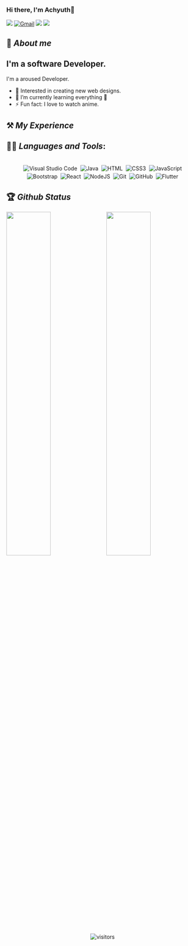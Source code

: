 ### Hi there, I'm Achyuth👋

[<img src="https://img.shields.io/badge/Github-%23000000.svg?&style=for-the-badge&logo=github&logoColor=white">](https://github.com/Achyuth09)
[<img alt="Gmail" src="https://img.shields.io/badge/Gmail-D14836?style=for-the-badge&logo=gmail&logoColor=white" />](mailto:achyut.nanda7093@gmail.com)
[<img src="https://img.shields.io/badge/linkedin-%230077B5.svg?&style=for-the-badge&logo=linkedin&logoColor=white">](https://www.linkedin.com/in/achyut-reddy-84a4a91a4/)
[<img src="https://img.shields.io/badge/instagram-%23E4405F.svg?&style=for-the-badge&logo=Instagram&logoColor=white">](https://www.instagram.com/)


## 🚀 *About me*
## I'm a software Developer.

I'm a aroused Developer.
- 📝 Interested in creating new web designs.
- 🌱 I’m currently learning everything 🤣
- ⚡ Fun fact: I love to watch anime.

## ⚒ *My Experience*

## 👨‍💻 *Languages and Tools*:

<p align="center">
<br/>
<img alt="Visual Studio Code" src ="https://img.shields.io/badge/VisualStudioCode-%234ea94b.svg?&style=for-the-badge&logo=visualstudiocode&logoColor=white" style="margin:2px;"/>
<img alt="Java" src="https://img.shields.io/badge/java%20-%2314354C.svg?&style=for-the-badge&logo=python&logoColor=white" style="margin:2px;"/>
<img alt="HTML" src="https://img.shields.io/badge/Html%20-%2300599C.svg?&style=for-the-badge&logo=html%2B%2B&ogoColor=white" style="margin:2px;"/>
<img alt="CSS3" src="https://img.shields.io/badge/css3%20-%231572B6.svg?&style=for-the-badge&logo=css3&logoColor=white" style="margin:2px;"/>
<img alt="JavaScript" src="https://img.shields.io/badge/javascript%20-%23323330.svg?&style=for-the-badge&logo=javascript&logoColor=%23F7DF1E" style="margin:2px;"/>
<img alt="Bootstrap" src="https://img.shields.io/badge/bootstrap%20-%23563D7C.svg?&style=for-the-badge&logo=bootstrap&logoColor=white" style="margin:2px;"/>
<img alt="React" src="https://img.shields.io/badge/react%20-%2320232a.svg?&style=for-the-badge&logo=react&logoColor=%2361DAFB" style="margin:2px;"/>
<img alt="NodeJS" src="https://img.shields.io/badge/node.js%20-%2343853D.svg?&style=for-the-badge&logo=node.js&logoColor=white" style="margin:2px;"/>
<img alt="Git" src="https://img.shields.io/badge/git%20-%23F05033.svg?&style=for-the-badge&logo=git&logoColor=white" style="margin:2px;"/>
<img alt="GitHub" src="https://img.shields.io/badge/github%20-%23121011.svg?&style=for-the-badge&logo=github&logoColor=white" style="margin:2px;"/>
<img alt="Flutter" src = "https://img.shields.io/badge/Flutter-%2302569B.svg?style=for-the-badge&logo=Flutter&logoColor=white" style = "margin:2px"/>
<br/>
</p>

## 🏆 *Github Status*

<img  src="https://github-readme-stats.vercel.app/api?username=Achyuth09&show_icons=true&hide_border=true&theme=dark" width="48%" align="right" >
<img  src="https://github-readme-streak-stats.herokuapp.com/?user=Achyuth09&theme=dark" width="48%" >
<br>

<div align="center">
  
![visitors](https://visitor-badge.laobi.icu/badge?page_id=Achyuth09.Achyuth09)
</div>
